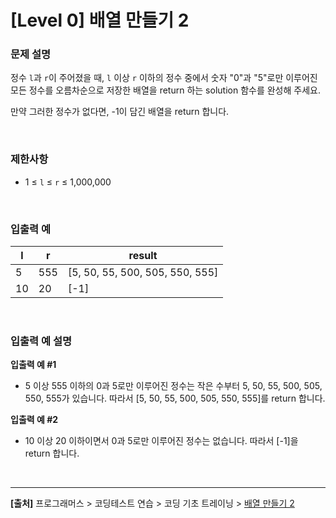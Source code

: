 # [Level 0] 배열 만들기 2

### 문제 설명
정수 `l`과 `r`이 주어졌을 때, `l` 이상 `r` 이하의 정수 중에서 숫자 "0"과 "5"로만 이루어진 모든 정수를 오름차순으로 저장한 배열을 return 하는 solution 함수를 완성해 주세요.

만약 그러한 정수가 없다면, -1이 담긴 배열을 return 합니다.

<br>

### 제한사항
* 1 ≤ `l` ≤ `r` ≤ 1,000,000

<br>

### 입출력 예
|l|r|result|
|-|-|------|
|5|555|[5, 50, 55, 500, 505, 550, 555]|
|10|20|[-1]|

<br>

### 입출력 예 설명
**입출력 예 #1**
* 5 이상 555 이하의 0과 5로만 이루어진 정수는 작은 수부터 5, 50, 55, 500, 505, 550, 555가 있습니다. 따라서 [5, 50, 55, 500, 505, 550, 555]를 return 합니다.

**입출력 예 #2**
* 10 이상 20 이하이면서 0과 5로만 이루어진 정수는 없습니다. 따라서 [-1]을 return 합니다.

<br>

---
**[출처]** 프로그래머스 > 코딩테스트 연습 > 코딩 기초 트레이닝 > [배열 만들기 2](https://school.programmers.co.kr/learn/courses/30/lessons/181921)